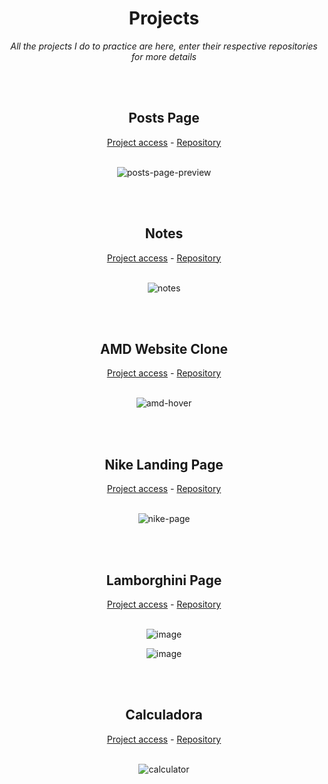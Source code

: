 <div align="center">
  <h1>Projects</h1>
  <p><em>All the projects I do to practice are here, enter their respective repositories for more details</em></p>
</div>

<br><br>

<div align="center">
  <h2>Posts Page</h2>
  <a href="https://freeposts-page.netlify.app">Project access</a> - <a href="https://github.com/joao-araujoo/Projects/tree/main/Posts%20page">Repository</a>
  <br><br>
  
  ![posts-page-preview](https://user-images.githubusercontent.com/113838517/219951635-db56e9a3-f575-4598-b7ed-3d7445558d54.gif)

</div>

<br><br>

<div align="center">
  <h2>Notes</h2>
  <a href="https://minimalist-notes.netlify.app">Project access</a> - <a href="https://github.com/joao-araujoo/Projects/tree/main/Notes">Repository</a>
  <br><br>
  
  ![notes](https://user-images.githubusercontent.com/113838517/221418393-c97917a9-9886-4406-8106-6a82e7cbeced.gif)

</div>

<br><br>

<div align="center">
  <h2>AMD Website Clone</h2>
  <a href="https://amd-copy.netlify.app">Project access</a> - <a href="https://github.com/joao-araujoo/Projects/tree/main/AMD%20copy">Repository</a>
  <br><br>
  
  ![amd-hover](https://user-images.githubusercontent.com/113838517/219908491-4204818e-df4a-456e-a22f-2b1e761f2f8e.gif)

</div>

<br><br>

<div align="center">
  <h2>Nike Landing Page</h2>
  <a href="https://nike-modern-landing-page.netlify.app">Project access</a> - <a href="https://github.com/joao-araujoo/Projects/tree/main/Nike%20landing%20page">Repository</a>
  <br><br>
  
  ![nike-page](https://user-images.githubusercontent.com/113838517/206879628-a8666903-2b25-4330-b07a-62fd4aa5ab9a.gif)

</div>

<br><br>

<div align="center">
  <h2>Lamborghini Page</h2>
  <a href="https://lamborghini-page.netlify.app">Project access</a> - <a href="https://github.com/joao-araujoo/Projects/tree/main/Lamborghini%20pagee">Repository</a>
  <br><br>
  
  
![image](https://user-images.githubusercontent.com/113838517/204114418-260233c6-56af-4946-99a9-2c6fcc64a2d6.png)

![image](https://user-images.githubusercontent.com/113838517/204114465-bb5df3dc-4227-40a0-b570-4ba8be85fe04.png)


</div>

<br><br>

<div align="center">
  <h2>Calculadora</h2>
  <a href="https://calculator-joao-araujo.netlify.app">Project access</a> - <a href="https://github.com/joao-araujoo/Projects/tree/main/Calculadora">Repository</a>
  <br><br>
  
  ![calculator](https://user-images.githubusercontent.com/113838517/206602182-661daa23-c33f-4038-992e-7990ed989847.gif)

</div>



